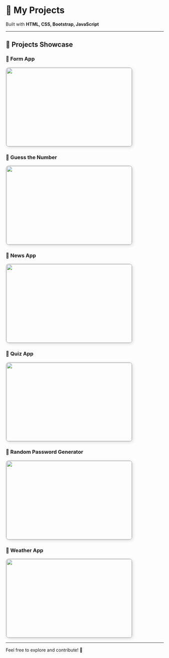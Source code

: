 # 📌 My Projects

Built with **HTML, CSS, Bootstrap, JavaScript**

---

## 🚀 Projects Showcase

### 🔹 Form App
<img src="https://github.com/user-attachments/assets/d7030267-f9b1-4ba8-bb8d-7c180f7c3d20" width="400" height="250" style="border: 2px solid #ccc; border-radius: 10px; box-shadow: 3px 3px 10px rgba(0,0,0,0.1);" />

### 🔹 Guess the Number
<img src="https://github.com/user-attachments/assets/7369afdf-c26c-4db1-a636-33b2db334094" width="400" height="250" style="border: 2px solid #ccc; border-radius: 10px; box-shadow: 3px 3px 10px rgba(0,0,0,0.1);" />

### 🔹 News App
<img src="https://github.com/user-attachments/assets/399b3f80-3327-4728-8ff9-0d3614aa71f0" width="400" height="250" style="border: 2px solid #ccc; border-radius: 10px; box-shadow: 3px 3px 10px rgba(0,0,0,0.1);" />

### 🔹 Quiz App
<img src="https://github.com/user-attachments/assets/43af0abc-2524-4430-90dc-a1f050bf53b1" width="400" height="250" style="border: 2px solid #ccc; border-radius: 10px; box-shadow: 3px 3px 10px rgba(0,0,0,0.1);" />

### 🔹 Random Password Generator
<img src="https://github.com/user-attachments/assets/58de24a3-292e-4ed1-b9d2-eaf2fa72bf80" width="400" height="250" style="border: 2px solid #ccc; border-radius: 10px; box-shadow: 3px 3px 10px rgba(0,0,0,0.1);" />

### 🔹 Weather App
<img src="https://github.com/user-attachments/assets/7c0b56da-3cc1-463f-9701-07067cc3628e" width="400" height="250" style="border: 2px solid #ccc; border-radius: 10px; box-shadow: 3px 3px 10px rgba(0,0,0,0.1);" />

---

Feel free to explore and contribute! 🚀

